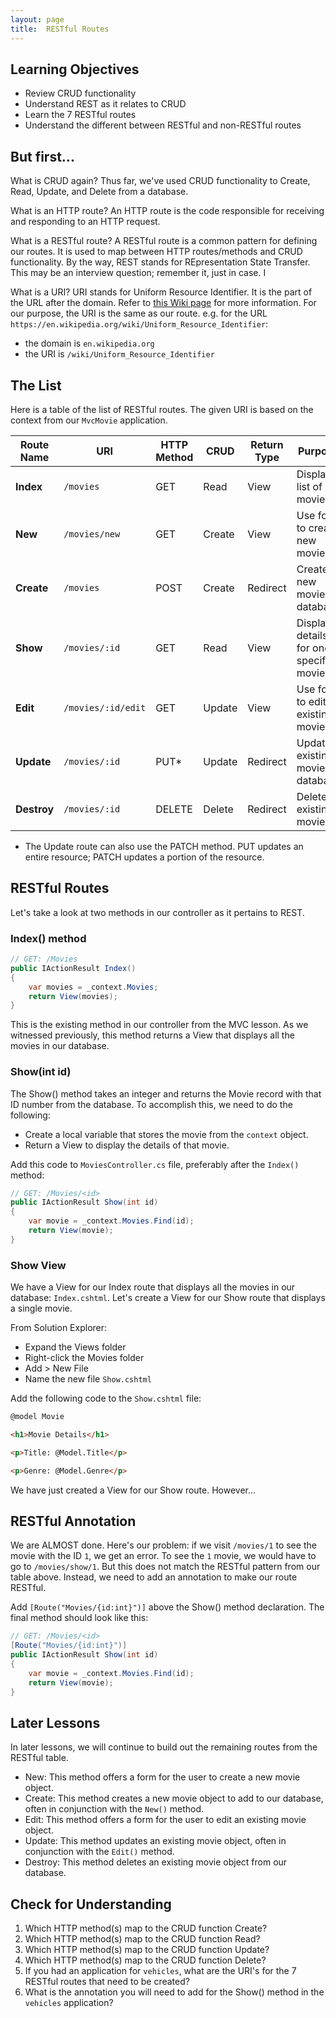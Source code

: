 ```yaml
---
layout: page
title:  RESTful Routes
---
```


## Learning Objectives
* Review CRUD functionality
* Understand REST as it relates to CRUD
* Learn the 7 RESTful routes
* Understand the different between RESTful and non-RESTful routes

## But first...

What is CRUD again?
Thus far, we've used CRUD functionality to Create, Read, Update, and Delete from a database.

What is an HTTP route?
An HTTP route is the code responsible for receiving and responding to an HTTP request.

What is a RESTful route?
A RESTful route is a common pattern for defining our routes. It is used to map between HTTP routes/methods and CRUD functionality.
By the way, REST stands for REpresentation State Transfer. This may be an interview question; remember it, just in case. I

What is a URI?
URI stands for Uniform Resource Identifier. It is the part of the URL after the domain. Refer to [this Wiki page](https://en.wikipedia.org/wiki/Uniform_Resource_Identifier) for more information. For our purpose, the URI is the same as our route.
e.g. for the URL `https://en.wikipedia.org/wiki/Uniform_Resource_Identifier`:
* the domain is `en.wikipedia.org` 
* the URI is `/wiki/Uniform_Resource_Identifier`


## The List

Here is a table of the list of RESTful routes. The given URI is based on the context from our `MvcMovie` application.


| Route Name | URI | HTTP Method | CRUD | Return Type | Purpose |
|--|--|--|--|--|--|
| **Index** | `/movies` | GET | Read | View | Display list of all movies |
| **New** | `/movies/new` | GET | Create | View | Use form to create new movie |
| **Create** | `/movies` | POST | Create | Redirect | Create new movie in database |
| **Show** | `/movies/:id` | GET | Read | View | Display details for one specific movie |
| **Edit** | `/movies/:id/edit` | GET | Update | View | Use form to edit existing movie |
| **Update** | `/movies/:id` | PUT* | Update | Redirect | Update existing movie in database |
| **Destroy** | `/movies/:id` | DELETE | Delete | Redirect | Delete existing movie |

* The Update route can also use the PATCH method. PUT updates an entire resource; PATCH updates a portion of the resource.

## RESTful Routes
Let's take a look at two methods in our controller as it pertains to REST.

### Index() method


```c#
// GET: /Movies
public IActionResult Index()
{
    var movies = _context.Movies;
    return View(movies);
}
```


This is the existing method in our controller from the MVC lesson. As we witnessed previously, this method returns a View that displays all the movies in our database.

### Show(int id)

The Show() method takes an integer and returns the Movie record with that ID number from the database. To accomplish this, we need to do the following:
* Create a local variable that stores the movie from the `context` object.
* Return a View to display the details of that movie.

Add this code to `MoviesController.cs` file, preferably after the `Index()` method:

```c#
// GET: /Movies/<id>
public IActionResult Show(int id)
{
    var movie = _context.Movies.Find(id);
    return View(movie);
}
```

### Show View

We have a View for our Index route that displays all the movies in our database: `Index.cshtml`. Let's create a View for our Show route that displays a single movie.

From Solution Explorer:
* Expand the Views folder
* Right-click the Movies folder
* Add > New File
* Name the new file `Show.cshtml`

Add the following code to the `Show.cshtml` file:

```html
@model Movie

<h1>Movie Details</h1>

<p>Title: @Model.Title</p>

<p>Genre: @Model.Genre</p>

```

We have just created a View for our Show route. However...

## RESTful Annotation

We are ALMOST done. Here's our problem: if we visit `/movies/1` to see the movie with the ID `1`, we get an error. To see the `1` movie, we would have to go to `/movies/show/1`. But this does not match the RESTful pattern from our table above. Instead, we need to add an annotation to make our route RESTful.

Add `[Route("Movies/{id:int}")]` above the Show() method declaration. The final method should look like this:

```c#
// GET: /Movies/<id>
[Route("Movies/{id:int}")]
public IActionResult Show(int id)
{
    var movie = _context.Movies.Find(id);
    return View(movie);
}
```

## Later Lessons

In later lessons, we will continue to build out the remaining routes from the RESTful table.

* New: This method offers a form for the user to create a new movie object.
* Create: This method creates a new movie object to add to our database, often in conjunction with the `New()` method.
* Edit: This method offers a form for the user to edit an existing movie object.
* Update: This method updates an existing movie object, often in conjunction with the `Edit()` method.
* Destroy: This method deletes an existing movie object from our database.

## Check for Understanding

1. Which HTTP method(s) map to the CRUD function Create?
1. Which HTTP method(s) map to the CRUD function Read?
1. Which HTTP method(s) map to the CRUD function Update?
1. Which HTTP method(s) map to the CRUD function Delete?
1. If you had an application for `vehicles`, what are the URI's for the 7 RESTful routes that need to be created?
1. What is the annotation you will need to add for the Show() method in the `vehicles` application?

